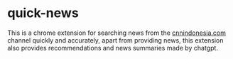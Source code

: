 # quick-news

This is a chrome extension for searching news from the <a href="https://www.cnnindonesia.com">cnnindonesia.com</a> channel quickly and accurately, apart from providing news, this extension also provides recommendations and news summaries made by chatgpt.